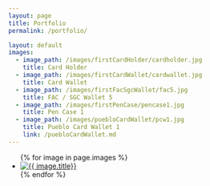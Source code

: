 ```yaml
---
layout: page
title: Portfolio
permalink: /portfolio/

layout: default
images:
  - image_path: /images/firstCardHolder/cardholder.jpg
    title: Card Holder
  - image_path: /images/firstCardWallet/cardwallet.jpg
    title: Card Wallet
  - image_path: /images/firstFacSgcWallet/fac5.jpg
    title: FAC / SGC Wallet 5
  - image_path: /images/firstPenCase/pencase1.jpg
    title: Pen Case 1
  - image_path: /images/puebloCardWallet/pcw1.jpg
    title: Pueblo Card Wallet 1
	link: /puebloCardWallet.md
---
```


<ul class="portfolio">
  {% for image in page.images %}
    <li>
      <a href="{{ image.link }}">
        <img src="{{ image.image_path }}" alt="{{ image.title}}"/>
      </a>
    </li>
  {% endfor %}
</ul>